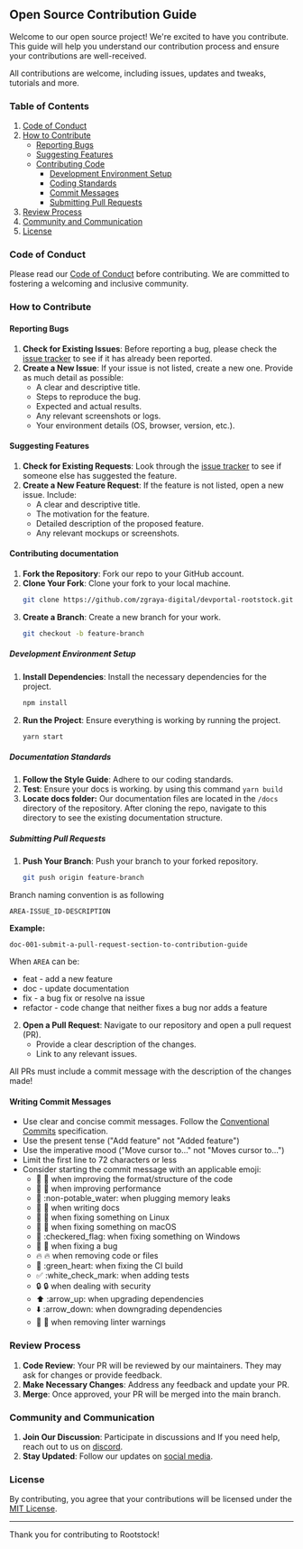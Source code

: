 ## Open Source Contribution Guide

Welcome to our open source project! We're excited to have you contribute. This guide will help you understand our contribution process and ensure your contributions are well-received.

All contributions are welcome, including issues, updates and tweaks, tutorials and more.

### Table of Contents
1. [Code of Conduct](#code-of-conduct)
2. [How to Contribute](#how-to-contribute)
    - [Reporting Bugs](#reporting-bugs)
    - [Suggesting Features](#suggesting-features)
    - [Contributing Code](#contributing-code)
        - [Development Environment Setup](#development-environment-setup)
        - [Coding Standards](#coding-standards)
        - [Commit Messages](#commit-messages)
        - [Submitting Pull Requests](#submitting-pull-requests)
3. [Review Process](#review-process)
4. [Community and Communication](#community-and-communication)
5. [License](#license)

### Code of Conduct

Please read our [Code of Conduct]() before contributing. We are committed to fostering a welcoming and inclusive community.

### How to Contribute

#### Reporting Bugs

1. **Check for Existing Issues**: Before reporting a bug, please check the [issue tracker](issues) to see if it has already been reported.
2. **Create a New Issue**: If your issue is not listed, create a new one. Provide as much detail as possible:
    - A clear and descriptive title.
    - Steps to reproduce the bug.
    - Expected and actual results.
    - Any relevant screenshots or logs.
    - Your environment details (OS, browser, version, etc.).

#### Suggesting Features

1. **Check for Existing Requests**: Look through the [issue tracker](issues) to see if someone else has suggested the feature.
2. **Create a New Feature Request**: If the feature is not listed, open a new issue. Include:
    - A clear and descriptive title.
    - The motivation for the feature.
    - Detailed description of the proposed feature.
    - Any relevant mockups or screenshots.

#### Contributing documentation

1. **Fork the Repository**: Fork our repo to your GitHub account.
2. **Clone Your Fork**: Clone your fork to your local machine.
    ```bash
    git clone https://github.com/zgraya-digital/devportal-rootstock.git
    ```
3. **Create a Branch**: Create a new branch for your work.
    ```bash
    git checkout -b feature-branch
    ```

##### Development Environment Setup

1. **Install Dependencies**: Install the necessary dependencies for the project.
    ```bash
    npm install
    ```
2. **Run the Project**: Ensure everything is working by running the project.
    ```bash
    yarn start
    ```

##### Documentation Standards

1. **Follow the Style Guide**: Adhere to our coding standards.
2. **Test**: Ensure your docs is working. by using this command `yarn build`
3. **Locate docs folder:**  Our documentation files are located in the `/docs` directory of the repository. After cloning the repo, navigate to this directory to see the existing documentation structure.

##### Submitting Pull Requests

1. **Push Your Branch**: Push your branch to your forked repository.
    ```bash
    git push origin feature-branch
    ```
Branch naming convention is as following

`AREA-ISSUE_ID-DESCRIPTION`

**Example:**

`doc-001-submit-a-pull-request-section-to-contribution-guide`

When `AREA` can be:

- feat \- add a new feature  
- doc \- update documentation  
- fix \- a bug fix or resolve na issue 
- refactor \- code change that neither fixes a bug nor adds a feature

2. **Open a Pull Request**: Navigate to our repository and open a pull request (PR).
    - Provide a clear description of the changes.
    - Link to any relevant issues.
    
All PRs must include a commit message with the description of the changes made\!

#### Writing Commit Messages

* Use clear and concise commit messages. Follow the [Conventional Commits](https://www.conventionalcommits.org/) specification.
* Use the present tense ("Add feature" not "Added feature")  
* Use the imperative mood ("Move cursor to..." not "Moves cursor to...")  
* Limit the first line to 72 characters or less  
* Consider starting the commit message with an applicable emoji:  
  * 🎨 :art: when improving the format/structure of the code  
  * 🐎 :racehorse: when improving performance  
  * 🚱 :non-potable\_water: when plugging memory leaks  
  * 📝 :memo: when writing docs  
  * 🐧 :penguin: when fixing something on Linux  
  * 🍎 :apple: when fixing something on macOS  
  * 🏁 :checkered\_flag: when fixing something on Windows  
  * 🐛 :bug: when fixing a bug  
  * 🔥 :fire: when removing code or files  
  * 💚 :green\_heart: when fixing the CI build  
  * ✅ :white\_check\_mark: when adding tests  
  * 🔒 :lock: when dealing with security  
  * ⬆️ :arrow\_up: when upgrading dependencies  
  * ⬇️ :arrow\_down: when downgrading dependencies  
  * 👕 :shirt: when removing linter warnings



### Review Process

1. **Code Review**: Your PR will be reviewed by our maintainers. They may ask for changes or provide feedback.
2. **Make Necessary Changes**: Address any feedback and update your PR.
3. **Merge**: Once approved, your PR will be merged into the main branch.

### Community and Communication

1. **Join Our Discussion**: Participate in discussions and If you need help, reach out to us on [discord](link).
2. **Stay Updated**: Follow our updates on [social media](https://x.com/rootstocklabs).

### License

By contributing, you agree that your contributions will be licensed under the [MIT License](LICENSE).

---

Thank you for contributing to Rootstock!